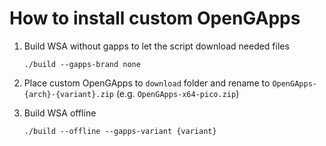 # How to install custom OpenGApps

1. Build WSA without gapps to let the script download needed files

    `./build --gapps-brand none`
1. Place custom OpenGApps to `download` folder and rename to `OpenGApps-{arch}-{variant}.zip` (e.g. `OpenGApps-x64-pico.zip`)
1. Build WSA offline

    `./build --offline --gapps-variant {variant}`
